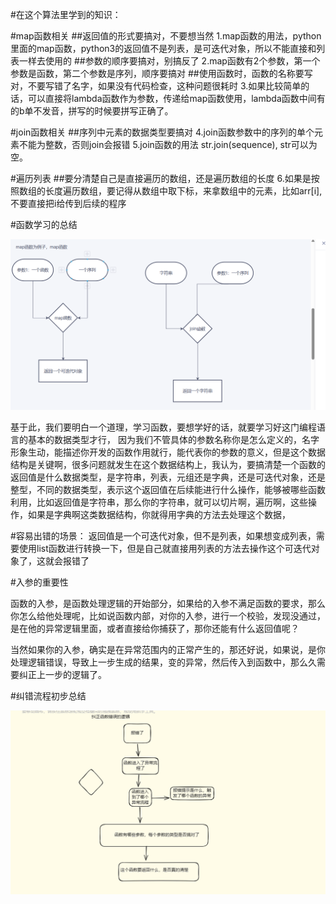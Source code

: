 #在这个算法里学到的知识：

#map函数相关
##返回值的形式要搞对，不要想当然
1.map函数的用法，python里面的map函数，python3的返回值不是列表，是可迭代对象，所以不能直接和列表一样去使用的
##参数的顺序要搞对，别搞反了
2.map函数有2个参数，第一个参数是函数，第二个参数是序列，顺序要搞对
##使用函数时，函数的名称要写对，不要写错了名字，如果没有代码检查，这种问题很耗时
3.如果比较简单的话，可以直接将lambda函数作为参数，传递给map函数使用，lambda函数中间有的b单不发音，拼写的时候要拼写正确了。

#join函数相关
##序列中元素的数据类型要搞对
4.join函数参数中的序列的单个元素不能为整数，否则join会报错
5.join函数的用法 str.join(sequence), str可以为空。

#遍历列表
##要分清楚自己是直接遍历的数组，还是遍历数组的长度
6.如果是按照数组的长度遍历数组，要记得从数组中取下标，来拿数组中的元素，比如arr[i],不要直接把i给传到后续的程序

#函数学习的总结

![img.png](img.png)

基于此，我们要明白一个道理，学习函数，要想学好的话，就要学习好这门编程语言的基本的数据类型才行，
因为我们不管具体的参数名称你是怎么定义的，名字形象生动，能描述你开发的函数作用就行，能代表你的参数的意义，但是这个数据结构是关键啊，很多问题就发生在这个数据结构上，我认为，要搞清楚一个函数的返回值是什么数据类型，是字符串，列表，元组还是字典，还是可迭代对象，还是整型，不同的数据类型，表示这个返回值在后续能进行什么操作，能够被哪些函数利用，比如返回值是字符串，那么你的字符串，就可以切片啊，遍历啊，这些操作，如果是字典啊这类数据结构，你就得用字典的方法去处理这个数据，

#容易出错的场景：
返回值是一个可迭代对象，但不是列表，如果想变成列表，需要使用list函数进行转换一下，但是自己就直接用列表的方法去操作这个可迭代对象了，这就会报错了


#入参的重要性

函数的入参，是函数处理逻辑的开始部分，如果给的入参不满足函数的要求，那么你怎么给他处理呢，比如说函数内部，对你的入参，进行一个校验，发现没通过，是在他的异常逻辑里面，或者直接给你捕获了，那你还能有什么返回值呢？

当然如果你的入参，确实是在异常范围内的正常产生的，那还好说，如果说，是你处理逻辑错误，导致上一步生成的结果，变的异常，然后传入到函数中，那么久需要纠正上一步的逻辑了。

#纠错流程初步总结

![img_1.png](img_1.png)